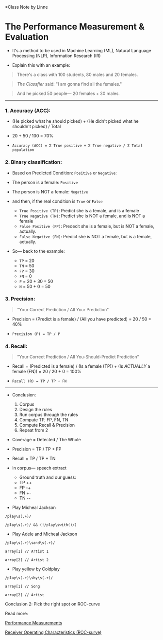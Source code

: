*Class Note by Linne

# The Performance Measurement & Evaluation

- It's a method to be used in Machine Learning (ML), Natural Language Processing (NLP), Information Research (IR)

- Explain this with an example:

> There's a class with 100 students, 80 males and 20 females.

> _The Classfier_ said: "I am gonna find all the females."

> And he picked 50 people— 20 females + 30 males.

---

### 1. Accuracy (ACC):

- (He picked what he should picked) + (He didn't picked what he shouldn't picked) / Total
- 20 + 50 / 100 = 70%

- `Accuracy (ACC) = Σ True positive + Σ True negative / Σ Total population`


### 2. Binary classification:

- Based on Predicted Condition: `Positive` or `Negative`:
- The person is a female: `Positive`
- The person is NOT a female: `Negative`	
- and then, if the real condition is `True` or `False`
	- `True Positive (TP)`: Predict she is a female, and is a female
	- `True Negative (TN)`: Predict she is NOT a female, and is NOT a female
	- `False Positive (FP)`: Predecit she is a female, but is NOT a female, actually.
	- `False Negative (FN)`: Predict she is NOT a female, but is a female, actually. 

- So— back to the example:
	- `TP` = 20
	- `TN` = 50
	- `FP` = 30
	- `FN` = 0
	- `P` = 20 + 30 = 50
	- `N` = 50 + 0 = 50


### 3. Precision:

> "Your Correct Prediction / All Your Prediction"

- Precision = (Predict is a female) / (All you have predicted) = 20 / 50 = 40%
	
- `Precision (P) = TP / P`


### 4. Recall: 

> "Your Correct Prediction / All You-Should-Predict Prediction"

- Recall = (Predicted is a female) / (Is a female (TP)) + (Is *ACTUALLY* a female (FN)) = 20 / 20 + 0 = 100%

- `Recall (R) = TP / TP + FN`
 

---


- Conclusion:

	1. Corpus
	2. Design the rules
	3. Run corpus through the rules
	4. Compute TP, FP, FN, TN
	5. Compute Recall & Precision
	6. Repeat from 2


- Coverage = Detected / The Whole

- Precision = TP / TP + FP

- Recall = TP / TP + TN

- In corpus— speech extract

	- Ground truth and our guess:
	 - TP ++
	 - FP -+
	 - FN +-
	 - TN --

- Play Micheal Jackson

`/play\s(.+)/`

`/play\s(.+)/ && (!/play\swith()/)`


- Play Adele and Micheal Jackson

`/play\s(.+)\sand\s(.+)/`

`array[1] // Artist 1`

`array[2] // Artist 2`

- Play yellow by Coldplay

`/play\s(.+)\sby\s(.+)/`

`array[1] // Song`

`array[2] // Artist`


Conclusion 2: Pick the right spot on ROC-curve



Read more: 

[Performance Measurements](http://fourier.eng.hmc.edu/e161/lectures/classification/node5.html)

[Receiver Operating Characteristics (ROC-surve)](https://en.wikipedia.org/wiki/Receiver_operating_characteristic)
